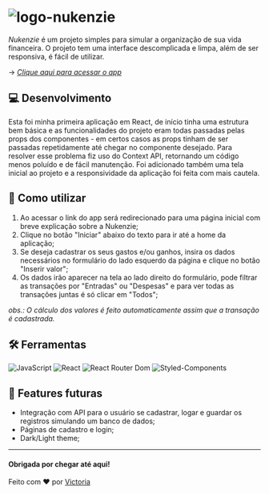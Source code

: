 # ![logo-nukenzie](https://user-images.githubusercontent.com/95252377/174283296-c4139ace-efeb-433b-80f5-f9c271260dcd.png)

*Nukenzie* é um projeto simples para simular a organização de sua vida financeira. O projeto tem uma interface descomplicada e limpa, além de ser responsiva, é fácil de utilizar.

→ *[Clique aqui para acessar o app](https://nukenzie.netlify.app/)*

## 💻 Desenvolvimento

Esta foi minha primeira aplicação em React, de início tinha uma estrutura bem básica e as funcionalidades do projeto eram todas passadas pelas props dos componentes - em certos casos as props tinham de ser passadas repetidamente até chegar no componente desejado. Para resolver esse problema fiz uso do Context API, retornando um código menos poluído e de fácil manutenção. Foi adicionado também uma tela inicial ao projeto e a responsividade da aplicação foi feita com mais cautela.

## 🤔 Como utilizar

1. Ao acessar o link do app será redirecionado para uma página inicial com breve explicação sobre a Nukenzie;
2. Clique no botão "Iniciar" abaixo do texto para ir até a home da aplicação;
3. Se deseja cadastrar os seus gastos e/ou ganhos, insira os dados necessários no formulário do lado esquerdo da página e clique no botão "Inserir valor";
4. Os dados irão aparecer na tela ao lado direito do formulário, pode filtrar as transações por "Entradas" ou "Despesas" e para ver todas as transações juntas é só clicar em "Todos";

*obs.: O cálculo dos valores é feito automaticamente assim que a transação é cadastrada.*

## 🛠️ Ferramentas
![JavaScript](https://img.shields.io/badge/JavaScript-F7DF1E?style=for-the-badge&logo=javascript&logoColor=black)
![React](https://img.shields.io/badge/React-20232A?style=for-the-badge&logo=react&logoColor=61DAFB)
![React Router Dom](https://img.shields.io/badge/React_Router-CA4245?style=for-the-badge&logo=react-router&logoColor=white)
![Styled-Components](https://img.shields.io/badge/styled--components-DB7093?style=for-the-badge&logo=styled-components&logoColor=white)

## 📝 Features futuras
  - Integração com API para o usuário se cadastrar, logar e guardar os registros simulando um banco de dados;
  - Páginas de cadastro e login;
  - Dark/Light theme;

<hr/>

#### Obrigada por chegar até aqui!
Feito com ❤️ por [Victoria](https://github.com/victoriavianx)
